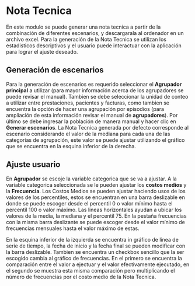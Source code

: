 # Nota Tecnica

En este modulo se puede generar una nota tecnica a partir de la combinación de
diferentes escenarios, y descargarala al ordenador en un archivo excel. Para la
generación de la Nota Tecnica se utilizan los estadisticos descriptivos y el
usuario puede interactuar con la aplicación para lograr el ajuste deseado.

## Generación de escenarios

Para la generación de escenarios es requerido seleccionar el **Agrupador
principal** a utilizar (para mayor información acerca de los agrupadores se
puede revisar el manual). Tambien se debe seleccionar la unidad de conteo a
utilizar entre prestaciones, pacientes y facturas, como tambien se encuentra la
opción de hacer una agrupación por episodios (para ampliación de
esta información revisar el manual de **agrupadores**). Por último se debe
ingresar la población de manera manual y hacer clic en **Generar escenarios**.
La Nota Tecnica generada por defecto corresponde al escenario considerando el
valor de la mediana para cada una de las categorías de agrupación, este valor 
se puede ajustar utilizando el gráfico que se encuentra en la esquina inferior
de la derecha.

## Ajuste usuario

En **Agrupador** se escoje la variable categorica que se va a ajustar. A la 
variable categorica seleccionada se le pueden ajustar los **costos medios** y
la **Frecuencia**. Los Costos Medios se pueden ajustar haciendo usos de los
valores de los percentiles, estos se encuentran en una barra deslizable en 
donde se puede escoger desde el percentil 0 o valor mínimo hasta el percentil
100 o valor máximo. Las lineas horizontales ayudan a ubicar los valores de la
media, la mediana y el percentil 75. En la pestaña frecuencias con la misma 
barra deslizante se puede escoger desde el valor mínimo de frecuencias
mensuales hasta el valor máximo de estas.

En la esquina inferior de la izquierda se encuentra in gráfico de linea de 
serie de tiempo, la fecha de inicio y la fecha final se pueden modificar con la
barra deslizable. Tambien se encuentra un checkbox sencillo que la ser escogido
cambia al gráfico de frecuencias. En el primero se encuentra la comparación 
entre el valor a ejectuar y el valor efectivamente ejecutado, en el segundo
se muestra esta misma comparación pero multiplicando el número de frecuencias
por el costo medio de la Nota Tecnica.

